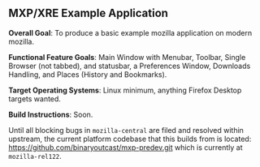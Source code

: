 MXP/XRE Example Application
----

**Overall Goal**: To produce a basic example mozilla application on modern mozilla.

**Functional Feature Goals**: Main Window with Menubar, Toolbar, Single Browser (not tabbed), and statusbar, a Preferences Window, Downloads Handling, and Places (History and Bookmarks).

**Target Operating Systems**: Linux minimum, anything Firefox Desktop targets wanted.

**Build Instructions**: Soon.

Until all blocking bugs in `mozilla-central` are filed and resolved within upstream, the current platform codebase that this builds from is located: https://github.com/binaryoutcast/mxp-predev.git which is currently at `mozilla-rel122`.
